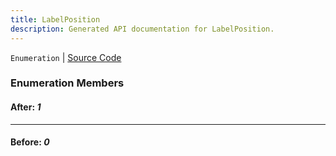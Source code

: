 ```yaml
---
title: LabelPosition
description: Generated API documentation for LabelPosition.
---
```


`Enumeration` | [Source Code](https://github.com/mrCamelCode/jtjs/blob/ddfaeb1a2c9bf793372bb41076f65f452b124091/libs/react/lib/types/labelled.props.ts#L4)

### Enumeration Members

#### After: _1_

---

#### Before: _0_